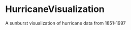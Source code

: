 HurricaneVisualization
======================

A sunburst visualization of hurricane data from 1851-1997